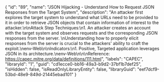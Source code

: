 {
  "id": "89",
  "name": "JSON Hijacking - Understand How to Request JSON Responses from the Target System",
  "description": "An attacker first explores the target system to understand what URLs need to be provided to it in order to retrieve JSON objects that contain information of interest to the attacker.\n\nAttack Step Techniques:\n1.   An attacker creates an account with the target system and observes requests and the corresponding JSON responses from the server. \nUnderstanding how to properly elicit responses from the server is crucial to the attackers' ability to craft the exploit.\nenv-Web\n\nIndicators:\n1.   Positive,  Targeted application leverages JSON in its architecture.\nenv-Web\n\n\nReference: https://capec.mitre.org/data/definitions/111.html",
  "labels": "CAPEC",
  "libraryId": "1",
  "guid": "cd1ecce0-bb16-49a3-b9d2-37bf1b7def25",
  "isHidden": false,
  "isReadOnlyLibraryEntity": false,
  "libraryGuid": "eef7dcf9-53bd-48e9-849d-21445ebad101"
}